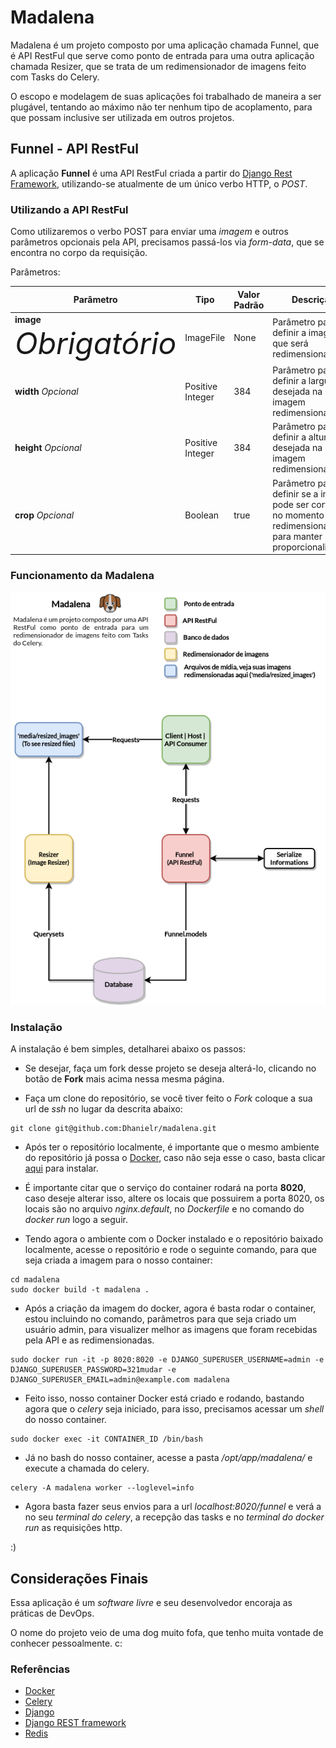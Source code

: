 # Madalena

Madalena é um projeto composto por uma aplicação chamada Funnel, que é API RestFul que serve como ponto de entrada para uma outra aplicação chamada Resizer, que se trata de um redimensionador de imagens feito com Tasks do Celery.

O escopo e modelagem de suas aplicações foi trabalhado de maneira a ser plugável, tentando ao máximo não ter nenhum tipo de acoplamento, para que possam inclusive ser utilizada em outros projetos.

## Funnel - API RestFul

A aplicação __Funnel__ é uma API RestFul criada a partir do [Django Rest Framework](https://www.django-rest-framework.org/), utilizando-se atualmente de um único verbo HTTP, o _POST_.

### Utilizando a API RestFul

Como utilizaremos o verbo POST para enviar uma *imagem* e outros parâmetros opcionais pela API, precisamos passá-los via _form-data_, que se encontra no corpo da requisição.

Parâmetros:


| Parâmetro               | Tipo             | Valor Padrão | Descrição                                                                                                          |
|-------------------------|------------------|--------------|--------------------------------------------------------------------------------------------------------------------|
| **image** <font size="10">*Obrigatório*</font> | ImageFile        | None         | Parâmetro para definir a imagem que será redimensionada.                                                        |
| **width** *Opcional*    | Positive Integer | 384          | Parâmetro para definir a largura desejada na imagem redimensionada.                                         |
| **height** *Opcional*   | Positive Integer | 384          | Parâmetro para definir a altura desejada na imagem redimensionada.                                          |
| **crop** *Opcional*     | Boolean          | true         | Parâmetro para definir se a imagem pode ser cortada no momento do redimensionamento para manter proporcionalidade. |



### Funcionamento da Madalena

![Fluxograma Madalena](https://github.com/Dhanielr/madalena/blob/master/docs_imgs/Madalena.png)


### Instalação

A instalação é bem simples, detalharei abaixo os passos:

* Se desejar, faça um fork desse projeto se deseja alterá-lo, clicando no botão de **Fork** mais acima nessa mesma página.

* Faça um clone do repositório, se você tiver feito o *Fork* coloque a sua url de *ssh* no lugar da descrita abaixo:

```
git clone git@github.com:Dhanielr/madalena.git 
```

* Após ter o repositório localmente, é importante que o mesmo ambiente do repositório já possa o [Docker](https://docs.docker.com/engine/install/), caso não seja esse o caso, basta clicar [aqui](https://docs.docker.com/engine/install/)  para instalar.

* É importante citar que o serviço do container rodará na porta **8020**, caso deseje alterar isso, altere os locais que possuirem a porta 8020, os locais são no arquivo *nginx.default*, no *Dockerfile* e no comando do *docker run* logo a seguir.

* Tendo agora o ambiente com o Docker instalado e o repositório baixado localmente, acesse o repositório e rode o seguinte comando, para que seja criada a imagem para o nosso container:

```
cd madalena
sudo docker build -t madalena .
```
* Após a criação da imagem do docker, agora é basta rodar o container, estou incluindo no comando, parâmetros para que seja criado um usuário admin, para visualizer melhor as imagens que foram recebidas pela API e as redimensionadas.

```
sudo docker run -it -p 8020:8020 -e DJANGO_SUPERUSER_USERNAME=admin -e DJANGO_SUPERUSER_PASSWORD=321mudar -e DJANGO_SUPERUSER_EMAIL=admin@example.com madalena
```
* Feito isso, nosso container Docker está criado e rodando, bastando agora que o *celery* seja iniciado, para isso, precisamos acessar um *shell* do nosso container.

```
sudo docker exec -it CONTAINER_ID /bin/bash
```
* Já no bash do nosso container, acesse a pasta */opt/app/madalena/* e execute a chamada do celery.

```
celery -A madalena worker --loglevel=info
```
* Agora basta fazer seus envios para a url *localhost:8020/funnel* e verá a no seu *terminal do celery*, a recepção das tasks e no *terminal do docker run* as requisições http. 

:)

## Considerações Finais

Essa aplicação é um *software livre* e seu desenvolvedor encoraja as práticas de DevOps.

O nome do projeto veio de uma dog muito fofa, que tenho muita vontade de conhecer pessoalmente. c:

### Referências

* [Docker](https://www.docker.com/)
* [Celery](http://www.celeryproject.org/)
* [Django](https://www.djangoproject.com/) 
* [Django REST framework](https://www.django-rest-framework.org/)
* [Redis](https://redis.io/)